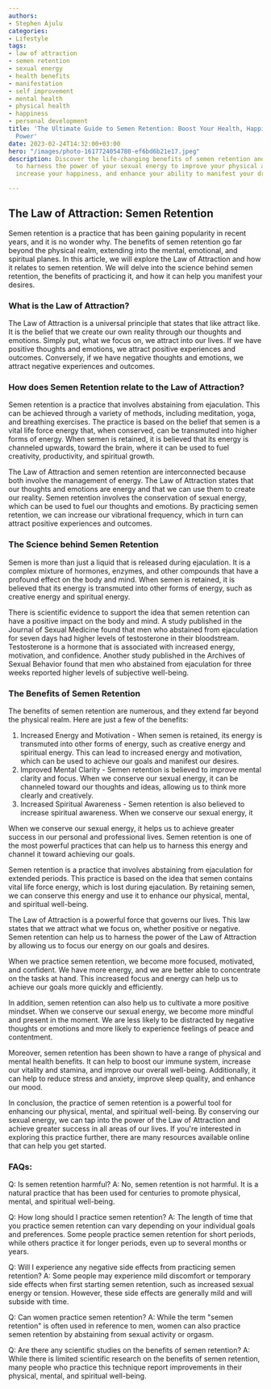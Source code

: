```yaml
---
authors:
- Stephen Ajulu
categories:
- Lifestyle
tags:
- law of attraction
- semen retention
- sexual energy
- health benefits
- manifestation
- self improvement
- mental health
- physical health
- happiness
- personal development
title: 'The Ultimate Guide to Semen Retention: Boost Your Health, Happiness, and Manifestation
  Power'
date: 2023-02-24T14:32:00+03:00
hero: "/images/photo-1617724054780-ef6bd6b21e17.jpeg"
description: Discover the life-changing benefits of semen retention and learn how
  to harness the power of your sexual energy to improve your physical and mental health,
  increase your happiness, and enhance your ability to manifest your dreams.

---
```

## The Law of Attraction: Semen Retention

Semen retention is a practice that has been gaining popularity in recent years, and it is no wonder why. The benefits of semen retention go far beyond the physical realm, extending into the mental, emotional, and spiritual planes. In this article, we will explore the Law of Attraction and how it relates to semen retention. We will delve into the science behind semen retention, the benefits of practicing it, and how it can help you manifest your desires.

### What is the Law of Attraction?

The Law of Attraction is a universal principle that states that like attract like. It is the belief that we create our own reality through our thoughts and emotions. Simply put, what we focus on, we attract into our lives. If we have positive thoughts and emotions, we attract positive experiences and outcomes. Conversely, if we have negative thoughts and emotions, we attract negative experiences and outcomes.

### How does Semen Retention relate to the Law of Attraction?

Semen retention is a practice that involves abstaining from ejaculation. This can be achieved through a variety of methods, including meditation, yoga, and breathing exercises. The practice is based on the belief that semen is a vital life force energy that, when conserved, can be transmuted into higher forms of energy. When semen is retained, it is believed that its energy is channeled upwards, toward the brain, where it can be used to fuel creativity, productivity, and spiritual growth.

The Law of Attraction and semen retention are interconnected because both involve the management of energy. The Law of Attraction states that our thoughts and emotions are energy and that we can use them to create our reality. Semen retention involves the conservation of sexual energy, which can be used to fuel our thoughts and emotions. By practicing semen retention, we can increase our vibrational frequency, which in turn can attract positive experiences and outcomes.

### The Science behind Semen Retention

Semen is more than just a liquid that is released during ejaculation. It is a complex mixture of hormones, enzymes, and other compounds that have a profound effect on the body and mind. When semen is retained, it is believed that its energy is transmuted into other forms of energy, such as creative energy and spiritual energy.

There is scientific evidence to support the idea that semen retention can have a positive impact on the body and mind. A study published in the Journal of Sexual Medicine found that men who abstained from ejaculation for seven days had higher levels of testosterone in their bloodstream. Testosterone is a hormone that is associated with increased energy, motivation, and confidence. Another study published in the Archives of Sexual Behavior found that men who abstained from ejaculation for three weeks reported higher levels of subjective well-being.

### The Benefits of Semen Retention

The benefits of semen retention are numerous, and they extend far beyond the physical realm. Here are just a few of the benefits:

1. Increased Energy and Motivation - When semen is retained, its energy is transmuted into other forms of energy, such as creative energy and spiritual energy. This can lead to increased energy and motivation, which can be used to achieve our goals and manifest our desires.
2. Improved Mental Clarity - Semen retention is believed to improve mental clarity and focus. When we conserve our sexual energy, it can be channeled toward our thoughts and ideas, allowing us to think more clearly and creatively.
3. Increased Spiritual Awareness - Semen retention is also believed to increase spiritual awareness. When we conserve our sexual energy, it

When we conserve our sexual energy, it helps us to achieve greater success in our personal and professional lives. Semen retention is one of the most powerful practices that can help us to harness this energy and channel it toward achieving our goals.

Semen retention is a practice that involves abstaining from ejaculation for extended periods. This practice is based on the idea that semen contains vital life force energy, which is lost during ejaculation. By retaining semen, we can conserve this energy and use it to enhance our physical, mental, and spiritual well-being.

The Law of Attraction is a powerful force that governs our lives. This law states that we attract what we focus on, whether positive or negative. Semen retention can help us to harness the power of the Law of Attraction by allowing us to focus our energy on our goals and desires.

When we practice semen retention, we become more focused, motivated, and confident. We have more energy, and we are better able to concentrate on the tasks at hand. This increased focus and energy can help us to achieve our goals more quickly and efficiently.

In addition, semen retention can also help us to cultivate a more positive mindset. When we conserve our sexual energy, we become more mindful and present in the moment. We are less likely to be distracted by negative thoughts or emotions and more likely to experience feelings of peace and contentment.

Moreover, semen retention has been shown to have a range of physical and mental health benefits. It can help to boost our immune system, increase our vitality and stamina, and improve our overall well-being. Additionally, it can help to reduce stress and anxiety, improve sleep quality, and enhance our mood.

In conclusion, the practice of semen retention is a powerful tool for enhancing our physical, mental, and spiritual well-being. By conserving our sexual energy, we can tap into the power of the Law of Attraction and achieve greater success in all areas of our lives. If you're interested in exploring this practice further, there are many resources available online that can help you get started.

### FAQs:

Q: Is semen retention harmful? A: No, semen retention is not harmful. It is a natural practice that has been used for centuries to promote physical, mental, and spiritual well-being.

Q: How long should I practice semen retention? A: The length of time that you practice semen retention can vary depending on your individual goals and preferences. Some people practice semen retention for short periods, while others practice it for longer periods, even up to several months or years.

Q: Will I experience any negative side effects from practicing semen retention? A: Some people may experience mild discomfort or temporary side effects when first starting semen retention, such as increased sexual energy or tension. However, these side effects are generally mild and will subside with time.

Q: Can women practice semen retention? A: While the term "semen retention" is often used in reference to men, women can also practice semen retention by abstaining from sexual activity or orgasm.

Q: Are there any scientific studies on the benefits of semen retention? A: While there is limited scientific research on the benefits of semen retention, many people who practice this technique report improvements in their physical, mental, and spiritual well-being.